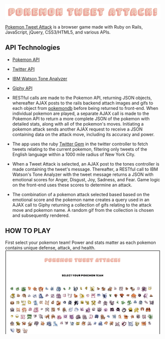![Pokemon Tweet Attack](./screenshots/title.png/)

[Pokemon Tweet Attack](http://pokemon-tweet-attack.herokuapp.com/) is a browser game made with Ruby on Rails, JavaScript, jQuery, CSS3/HTML5, and various APIs.

## API Technologies

  - [Pokemon API](https://pokeapi.co/)
  - [Twitter API](https://dev.twitter.com/rest/public)
  - [IBM Watson Tone Analyzer](https://www.ibm.com/watson/developercloud/tone-analyzer.html)
  - [Giphy API](https://api.giphy.com/)

 - RESTful calls are made to the Pokemon API, returning JSON objects, whereafter AJAX posts to the rails backend attach images and gifs to each object from [pokemondb](https://pokemondb.net/) before being returned to front-end. When individual pokemon are played, a separate AJAX call is made to the Pokemon API to return a more complete JSON of the pokemon with detailed stats, along with all of the pokemon's moves. Initiating a pokemon attack sends another AJAX request to receive a JSON containing data on the attack move, including its accuracy and power.

 - The app uses the ruby [Twitter Gem](https://github.com/sferik/twitter) in the twitter controller to fetch tweets relating to the current pokemon, filtering only tweets of the English language within a 1000 mile radius of New York City.

 - When a Tweet Attack is selected, an AJAX post to the tones controller is made containing the tweet's message. Thereafter, a RESTful call to IBM Watson's Tone Analyzer with the tweet message returns a JSON with emotional scores for Anger, Disgust, Joy, Sadness, and Fear. Game logic on the front-end uses these scores to determine an attack.

 - The combination of a pokemon attack selected based based on the emotional score and the pokemon name creates a query used in an AJAX call to Giphy returning a collection of gifs relating to the attack move and pokemon name. A random gif from the collection is chosen and subsequently rendered.

## HOW TO PLAY

First select your pokemon team! Power and stats matter as each pokemon contains unique defense, attack, and health.
![API](./screenshots/homescreen.gif/)
